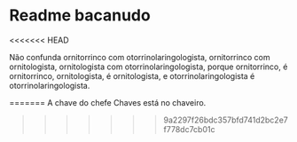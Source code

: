 # Readme bacanudo
<<<<<<< HEAD


Não confunda ornitorrinco com otorrinolaringologista, ornitorrinco com ornitologista, ornitologista com otorrinolaringologista, porque ornitorrinco, é ornitorrinco, ornitologista, é ornitologista, e otorrinolaringologista é otorrinolaringologista.

=======
A chave do chefe Chaves está no chaveiro.
>>>>>>> 9a2297f26bdc357bfd741d2bc2e7f778dc7cb01c
